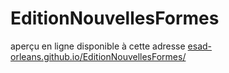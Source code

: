 # EditionNouvellesFormes

aperçu en ligne disponible à cette adresse [esad-orleans.github.io/EditionNouvellesFormes/](http://esad-orleans.github.io/EditionNouvellesFormes)
